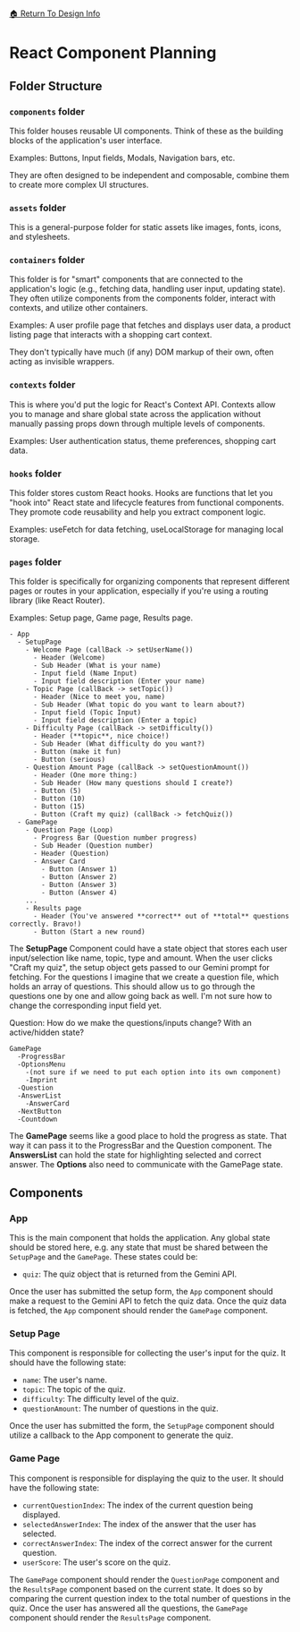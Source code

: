 [ &#127968; Return To Design Info](../design_info.md)

# React Component Planning

## Folder Structure

### `components` folder

This folder houses reusable UI components. Think of these as the building blocks of the application's user interface.   

Examples: Buttons, Input fields, Modals, Navigation bars, etc.  

They are often designed to be independent and composable, combine them to create more complex UI structures.

### `assets` folder

This is a general-purpose folder for static assets like images, fonts, icons, and stylesheets.

### `containers` folder

This folder is for "smart" components that are connected to the application's logic (e.g., fetching data, handling user input, updating state). They often utilize components from the components folder, interact with contexts, and utilize other containers.   

Examples: A user profile page that fetches and displays user data, a product listing page that interacts with a shopping cart context.

They don't typically have much (if any) DOM markup of their own, often acting as invisible wrappers.

### `contexts` folder

This is where you'd put the logic for React's Context API. Contexts allow you to manage and share global state across the application without manually passing props down through multiple levels of components.   

Examples: User authentication status, theme preferences, shopping cart data.

### `hooks` folder

This folder stores custom React hooks. Hooks are functions that let you "hook into" React state and lifecycle features from functional components. They promote code reusability and help you extract component logic.   

Examples: useFetch for data fetching, useLocalStorage for managing local storage.

### `pages` folder

This folder is specifically for organizing components that represent different pages or routes in your application, especially if you're using a routing library (like React Router).

Examples: Setup page, Game page, Results page.

<!-- I see the App divided in two parts: The setup and the game. In my head I feel like these could be two routes. The Setup is like a form that gets submitted. Once submitted a request is send to Gemini. So after the setup we change to the game page, which is going to have different components. Here is how I see it: -->

```
- App
  - SetupPage
    - Welcome Page (callBack -> setUserName())
      - Header (Welcome)
      - Sub Header (What is your name)
      - Input field (Name Input)
      - Input field description (Enter your name)
    - Topic Page (callBack -> setTopic())
      - Header (Nice to meet you, name)
      - Sub Header (What topic do you want to learn about?)
      - Input field (Topic Input)
      - Input field description (Enter a topic)
    - Difficulty Page (callBack -> setDifficulty())
      - Header (**topic**, nice choice!)
      - Sub Header (What difficulty do you want?)
      - Button (make it fun) 
      - Button (serious)
    - Question Amount Page (callBack -> setQuestionAmount())
      - Header (One more thing:)
      - Sub Header (How many questions should I create?)
      - Button (5)
      - Button (10)
      - Button (15)
      - Button (Craft my quiz) (callBack -> fetchQuiz())
  - GamePage
    - Question Page (Loop)
      - Progress Bar (Question number progress)
      - Sub Header (Question number)
      - Header (Question)
      - Answer Card
        - Button (Answer 1)
        - Button (Answer 2)
        - Button (Answer 3)
        - Button (Answer 4)
    ...
    - Results page
      - Header (You've answered **correct** out of **total** questions correctly. Bravo!)
      - Button (Start a new round)
```
 
The __SetupPage__ Component could have a state object that stores each user input/selection like name, topic, type and amount. When the user clicks "Craft my quiz", the setup object gets passed to our Gemini prompt for fetching. For the questions I imagine that we create a question file, which holds an array of questions. This should allow us to go through the questions one by one and allow going back as well. I'm not sure how to change the corresponding input field yet.

Question:
How do we make the questions/inputs change? With an active/hidden state? 
```
GamePage
  -ProgressBar
  -OptionsMenu
    -(not sure if we need to put each option into its own component)
    -Imprint
  -Question
  -AnswerList
    -AnswerCard
  -NextButton
  -Countdown
 ```

The __GamePage__ seems like a good place to hold the progress as state. That way it can pass it to the ProgressBar and the Question component. 
The __AnswersList__ can hold the state for highlighting selected and correct answer.
The __Options__ also need to communicate with the GamePage state.

## Components

### App
This is the main component that holds the application. Any global state should be stored here, e.g. any state that must be shared between the `SetupPage` and the `GamePage`. These states could be:

- `quiz`: The quiz object that is returned from the Gemini API.

Once the user has submitted the setup form, the `App` component should make a request to the Gemini API to fetch the quiz data. Once the quiz data is fetched, the `App` component should render the `GamePage` component.

### Setup Page
This component is responsible for collecting the user's input for the quiz. It should have the following state:

- `name`: The user's name.
- `topic`: The topic of the quiz.
- `difficulty`: The difficulty level of the quiz.
- `questionAmount`: The number of questions in the quiz.

Once the user has submitted the form, the `SetupPage` component should utilize a callback to the App component to generate the quiz.

### Game Page
This component is responsible for displaying the quiz to the user. It should have the following state:

- `currentQuestionIndex`: The index of the current question being displayed.
- `selectedAnswerIndex`: The index of the answer that the user has selected.
- `correctAnswerIndex`: The index of the correct answer for the current question.
- `userScore`: The user's score on the quiz.

The `GamePage` component should render the `QuestionPage` component and the `ResultsPage` component based on the current state. It does so by comparing the current question index to the total number of questions in the quiz. Once the user has answered all the questions, the `GamePage` component should render the `ResultsPage` component.


